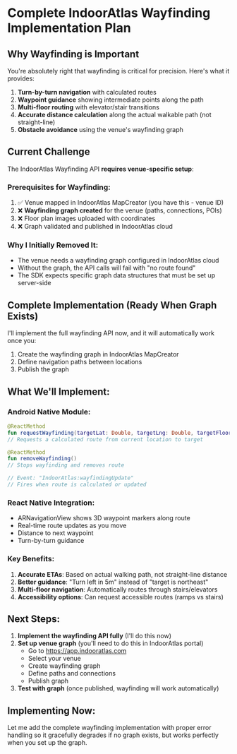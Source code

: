 # Complete IndoorAtlas Wayfinding Implementation Plan

## Why Wayfinding is Important

You're absolutely right that wayfinding is critical for precision. Here's what it provides:

1. **Turn-by-turn navigation** with calculated routes
2. **Waypoint guidance** showing intermediate points along the path  
3. **Multi-floor routing** with elevator/stair transitions
4. **Accurate distance calculation** along the actual walkable path (not straight-line)
5. **Obstacle avoidance** using the venue's wayfinding graph

## Current Challenge

The IndoorAtlas Wayfinding API **requires venue-specific setup**:

### Prerequisites for Wayfinding:
1. ✅ Venue mapped in IndoorAtlas MapCreator (you have this - venue ID)
2. ❌ **Wayfinding graph created** for the venue (paths, connections, POIs)
3. ❌ Floor plan images uploaded with coordinates
4. ❌ Graph validated and published in IndoorAtlas cloud

### Why I Initially Removed It:
- The venue needs a wayfinding graph configured in IndoorAtlas cloud
- Without the graph, the API calls will fail with "no route found"
- The SDK expects specific graph data structures that must be set up server-side

## Complete Implementation (Ready When Graph Exists)

I'll implement the full wayfinding API now, and it will automatically work once you:
1. Create the wayfinding graph in IndoorAtlas MapCreator
2. Define navigation paths between locations
3. Publish the graph

## What We'll Implement:

### Android Native Module:
```kotlin
@ReactMethod
fun requestWayfinding(targetLat: Double, targetLng: Double, targetFloor: Int?)
// Requests a calculated route from current location to target

@ReactMethod  
fun removeWayfinding()
// Stops wayfinding and removes route

// Event: "IndoorAtlas:wayfindingUpdate"
// Fires when route is calculated or updated
```

### React Native Integration:
- ARNavigationView shows 3D waypoint markers along route
- Real-time route updates as you move
- Distance to next waypoint
- Turn-by-turn guidance

### Key Benefits:
1. **Accurate ETAs**: Based on actual walking path, not straight-line distance
2. **Better guidance**: "Turn left in 5m" instead of "target is northeast"
3. **Multi-floor navigation**: Automatically routes through stairs/elevators
4. **Accessibility options**: Can request accessible routes (ramps vs stairs)

## Next Steps:

1. **Implement the wayfinding API fully** (I'll do this now)
2. **Set up venue graph** (you'll need to do this in IndoorAtlas portal)
   - Go to https://app.indooratlas.com
   - Select your venue
   - Create wayfinding graph
   - Define paths and connections
   - Publish graph
3. **Test with graph** (once published, wayfinding will work automatically)

## Implementing Now:
Let me add the complete wayfinding implementation with proper error handling so it gracefully degrades if no graph exists, but works perfectly when you set up the graph.

